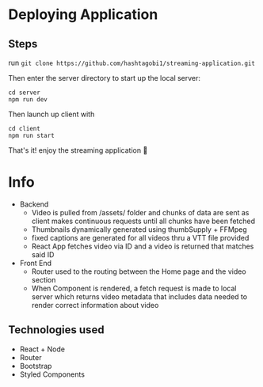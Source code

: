 # Deploying Application

## Steps

run  `git clone https://github.com/hashtagobi1/streaming-application.git`

Then enter the server directory to start up the local server:

    cd server
    npm run dev

Then launch up client with

    cd client
    npm run start
   That's it! enjoy the streaming application 🚀 

# Info

- Backend
	- Video is pulled from /assets/ folder and chunks of data are sent as client makes continuous requests until all chunks have been fetched
	- Thumbnails dynamically generated using thumbSupply + FFMpeg
	- fixed captions are generated for all videos thru a VTT file provided
	- React App fetches video via ID and a video is returned that matches said ID
- Front End
	- Router used to the routing between the Home page and the video section
	- When Component is rendered, a fetch request is made to local server which returns video metadata that includes data needed to render correct information about video

## Technologies used
- React + Node
- Router
- Bootstrap
- Styled Components